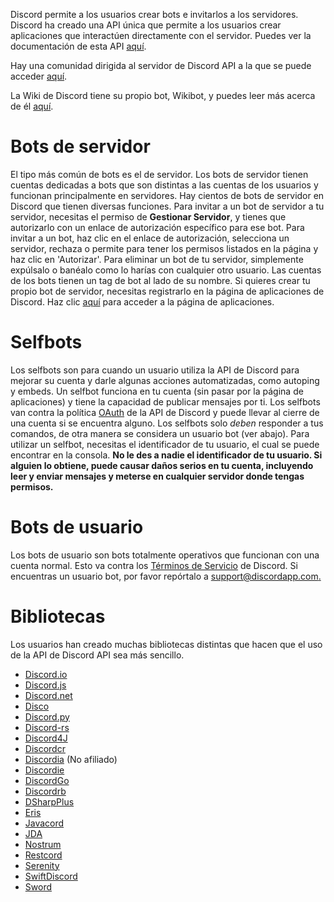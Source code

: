 <!-- TITLE:[ES] Bots -->
<!-- SUBTITLE: Información sobre las diferentes bibliotecas de bots de Discord -->

Discord permite a los usuarios crear bots e invitarlos a los servidores. Discord ha creado una API única que permite a los usuarios crear aplicaciones que interactúen directamente con el servidor. Puedes ver la documentación de esta API [aquí](https://discordapp.com/developers/docs/intro).

Hay una comunidad dirigida al servidor de Discord API a la que se puede acceder [aquí](http://discord.gg/discord-api).

La Wiki de Discord tiene su propio bot, Wikibot, y puedes leer más acerca de él [aquí](/wikibot).

# Bots de servidor
El tipo más común de bots es el de servidor. Los bots de servidor tienen cuentas dedicadas a bots que son distintas a las cuentas de los usuarios y funcionan principalmente en servidores. Hay cientos de bots de servidor en Discord que tienen diversas funciones. Para invitar a un bot de servidor a tu servidor, necesitas el permiso de **Gestionar Servidor**, y tienes que autorizarlo con un enlace de autorización específico para ese bot. Para invitar a un bot, haz clic en el enlace de autorización, selecciona un servidor, rechaza o permite para tener los permisos listados en la página y haz clic en 'Autorizar'. Para eliminar un bot de tu servidor, simplemente expúlsalo o banéalo como lo harías con cualquier otro usuario. Las cuentas de los bots tienen un tag de bot al lado de su nombre. Si quieres crear tu propio bot de servidor, necesitas registrarlo en la página de aplicaciones de Discord. Haz clic [aquí](https://discordapp.com/developers/applications/me) para acceder a la página de aplicaciones.

# Selfbots
Los selfbots son para cuando un usuario utiliza la API de Discord para mejorar su cuenta y darle algunas acciones automatizadas, como autoping y embeds. Un selfbot funciona en tu cuenta (sin pasar por la página de aplicaciones) y tiene la capacidad de publicar mensajes por ti. Los selfbots van contra la política [OAuth](https://discordapp.com/developers/docs/topics/oauth2#bot-vs-user-accounts) de la API de Discord y puede llevar al cierre de una cuenta si se encuentra alguno. Los selfbots solo *deben* responder a tus comandos, de otra manera se considera un usuario bot (ver abajo). Para utilizar un selfbot, necesitas el identificador de tu usuario, el cual se puede encontrar en la consola. **No le des a nadie el identificador de tu usuario. Si alguien lo obtiene, puede causar daños serios en tu cuenta, incluyendo leer y enviar mensajes y meterse en cualquier servidor donde tengas permisos.**
# Bots de usuario
Los bots de usuario son bots totalmente operativos que funcionan con una cuenta normal. Esto va contra los [Términos de Servicio](https://discordapp.com/terms) de Discord. Si encuentras un usuario bot, por favor repórtalo a [support@discordapp.com.](mailto:support@discordapp.com) 

# Bibliotecas
Los usuarios han creado muchas bibliotecas distintas que hacen que el uso de la API de Discord API sea más sencillo.
* [Discord.io](https://github.com/izy521/discord.io)
* [Discord.js](https://github.com/hydrabolt/discord.js)
* [Discord.net](https://github.com/RogueException/Discord.Net)
* [Disco](https://github.com/b1naryth1ef/disco)
* [Discord.py](https://github.com/Rapptz/discord.py)
* [Discord-rs](https://github.com/SpaceManiac/discord-rs)
* [Discord4J](https://github.com/austinv11/Discord4J)
* [Discordcr](https://github.com/meew0/discordcr)
* [Discordia](https://github.com/SinisterRectus/Discordia) (No afiliado)
* [Discordie](https://github.com/qeled/discordie)
* [DiscordGo](https://github.com/bwmarrin/discordgo)
* [Discordrb](https://github.com/meew0/discordrb)
* [DSharpPlus](https://github.com/NaamloosDT/DSharpPlus)
* [Eris](https://github.com/abalabahaha/eris)
* [Javacord](https://github.com/BtoBastian/Javacord)
* [JDA](https://github.com/DV8FromTheWorld/JDA)
* [Nostrum](https://github.com/Kraigie/nostrum)
* [Restcord](https://github.com/restcord/restcord)
* [Serenity](https://github.com/zeyla/serenity)
* [SwiftDiscord](https://github.com/nuclearace/SwiftDiscord)
* [Sword](https://github.com/Azoy/Sword)